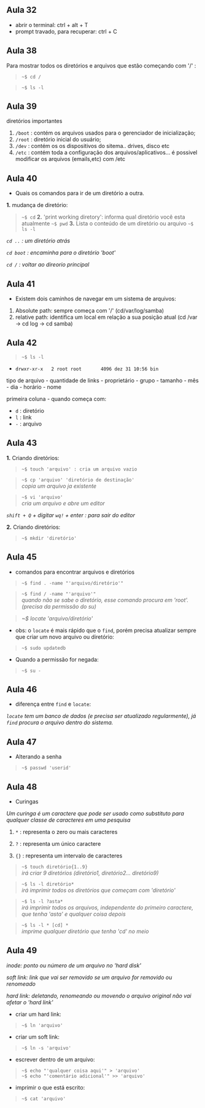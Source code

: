 ## Aula 32
- abrir o terminal: ctrl + alt + T
- prompt travado,  para recuperar: ctrl + C

## Aula 38

Para mostrar todos os diretórios e arquivos que estão começando com '/' :

> `~$ cd /`

> `~$ ls -l`

## Aula 39

diretórios importantes
1. `/boot` : contém os arquivos usados para o gerenciador de inicialização;
2. `/root` : diretório inicial do usuário;
3. `/dev` : contém os os dispositivos do sitema.. drives, disco etc
4. `/etc` : contém toda a configuração dos arquivos/aplicativos... é possivel modificar os arquivos (emails,etc) com /etc

## Aula 40

- Quais os comandos para ir de um diretório a outra.

**1.** mudança de diretório:
> `~$ cd`
**2.** 'print working diretory': informa qual diretório você esta atualmente
> `~$ pwd`
**3.** Lista o conteúdo de um diretório ou arquivo
> `~$ ls -l`

_`cd ..` : um diretório atrás_

_`cd boot` : encaminha para o diretório 'boot'_

_`cd /` : voltar ao direorio principal_

## Aula 41

- Existem dois caminhos de navegar em um sistema de arquivos:
1. Absolute path: sempre começa com '/' (cd/var/log/samba)
2. relative path: identifica um local em relação a sua posição atual (cd /var -> cd log -> cd samba)

## Aula 42

> `~$ ls -l`

- `drwxr-xr-x   2 root root       4096 dez 31 10:56 bin`

 tipo de arquivo - quantidade de links - proprietário - grupo - tamanho - mês - dia - horário - nome

primeira coluna - quando começa com:  
- `d` : diretório  
- `l` : link  
- `-` : arquivo  

## Aula 43

**1.** Criando diretórios:

> `~$ touch 'arquivo' : cria um arquivo vazio`

> `~$ cp 'arquivo' 'diretório de destinação'`  
_copia um arquivo ja existente_ 

> `~$ vi 'arquivo'`  
_cria um arquivo e abre um editor_

_`shift + Q` + digitar `wq!` + enter : para sair do editor_

**2.** Criando diretórios:

> `~$ mkdir 'diretório'`

## Aula 45

- comandos para encontrar arquivos e diretórios

> `~$ find . -name "'arquivo/diretório'"`

> `~$ find / -name "'arquivo'"`  
_quando não se sabe o diretório, esse comando procura em 'root'. (precisa da permissão do su)_

> _~$ locate 'arquivo/diretório'_

- obs: o `locate` é mais rápido que o `find`, porém precisa atualizar sempre que criar um novo arquivo ou diretório:

> `~$ sudo updatedb`

- Quando a permissão for negada:

> `~$ su -`

## Aula 46

- diferença entre `find` e `locate`:

_`locate` tem um banco de dados (e precisa ser atualizado regularmente), já `find` procura o arquivo dentro do sistema._

## Aula 47 

- Alterando a senha

> `~$ passwd 'userid'`

## Aula 48

- Curingas

_Um curinga é um caractere que pode ser usado como substituto para qualquer classe de caracteres em uma pesquisa_

1. `*` : representa o zero ou mais caracteres

2. `?` : representa um único caractere

3. `{}` : representa um intervalo de caracteres 

> `~$ touch diretório{1..9}`  
_irá criar 9 diretórios (diretório1, diretório2... diretório9)_

> `~$ ls -l diretório*`    
_irá imprimir todos os diretórios que começam com 'diretório'_

> `~$ ls -l ?asta*`    
_irá imprimir todos os arquivos, independente do primeiro caractere, que tenha 'asta' e qualquer coisa depois_

> `~$ ls -l * [cd] *`   
_imprime qualquer diretório que tenha 'cd' no meio_ 

## Aula 49 

_inode: ponto ou número de um arquivo no 'hard disk'_ 

_soft link: link que vai ser removido se um arquivo for removido ou renomeado_

_hard link: deletando, renomeando ou movendo o arquivo original não vai afetar o 'hard link'_

- criar um hard link:

> `~$ ln 'arquivo'`

- criar um soft link:

> `~$ ln -s 'arquivo'`

- escrever dentro de um arquivo:

> `~$ echo "'qualquer coisa aqui'" > 'arquivo'`  
> `~$ echo "'comentário adicional'" >> 'arquivo'`

- imprimir o que está escrito:

> `~$ cat 'arquivo'`
